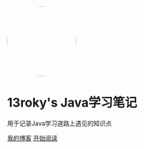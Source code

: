 <!-- docsify封面 -->

<img width="160px" style="border-radius:50%" bor src="https://i.vgy.me/kyewTS.png">

# **13roky's Java学习笔记**
用于记录Java学习道路上遇见的知识点

[我的博客](http://cnblog.bqcloud.tk)
[开始阅读](#Java学习笔记)


